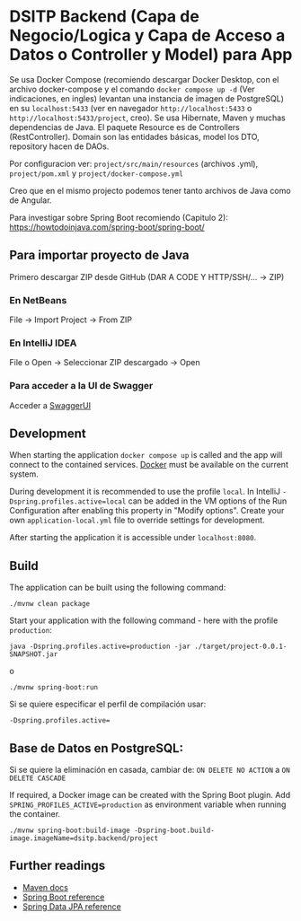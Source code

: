 # DSITP Backend (Capa de Negocio/Logica y Capa de Acceso a Datos o Controller y Model) para App
Se usa Docker Compose (recomiendo descargar Docker Desktop, con el archivo docker-compose y el comando ```docker compose up -d``` (Ver indicaciones, en ingles) levantan una instancia de imagen de PostgreSQL) en su ```localhost:5433``` (ver en navegador ```http://localhost:5433``` o ```http://localhost:5433/project```, creo). Se usa Hibernate, Maven y muchas dependencias de Java. 
El paquete Resource es de Controllers (RestController). Domain son las entidades básicas, model los DTO, repository hacen de DAOs.

Por configuracion ver: ```project/src/main/resources``` (archivos .yml), ```project/pom.xml``` y ```project/docker-compose.yml```

Creo que en el mismo projecto podemos tener tanto archivos de Java como de Angular. 

Para investigar sobre Spring Boot recomiendo (Capitulo 2): https://howtodoinjava.com/spring-boot/spring-boot/

## Para importar proyecto de Java
Primero descargar ZIP desde GitHub (DAR A CODE Y HTTP/SSH/... -> ZIP)
### En NetBeans
File -> Import Project -> From ZIP

### En IntelliJ IDEA
File o Open -> Seleccionar ZIP descargado -> Open

### Para acceder a la UI de Swagger
Acceder a [SwaggerUI](http://localhost:8080/swagger-ui/index.html)


## Development

When starting the application `docker compose up` is called and the app will connect to the contained services.
[Docker](https://www.docker.com/get-started/) must be available on the current system.

During development it is recommended to use the profile `local`. In IntelliJ `-Dspring.profiles.active=local` can be
added in the VM options of the Run Configuration after enabling this property in "Modify options". Create your own
`application-local.yml` file to override settings for development.


After starting the application it is accessible under `localhost:8080`.

## Build

The application can be built using the following command:

```
./mvnw clean package
```

Start your application with the following command - here with the profile `production`:

```
java -Dspring.profiles.active=production -jar ./target/project-0.0.1-SNAPSHOT.jar
```
o

```
./mvnw spring-boot:run
```

Si se quiere especificar el perfil de compilación usar:
```
-Dspring.profiles.active=
```

## Base de Datos en PostgreSQL:

Si se quiere la eliminación en casada, cambiar de:
```ON DELETE NO ACTION``` a ```ON DELETE CASCADE```


If required, a Docker image can be created with the Spring Boot plugin. Add `SPRING_PROFILES_ACTIVE=production` as
environment variable when running the container.

```
./mvnw spring-boot:build-image -Dspring-boot.build-image.imageName=dsitp.backend/project
```

## Further readings

* [Maven docs](https://maven.apache.org/guides/index.html)  
* [Spring Boot reference](https://docs.spring.io/spring-boot/docs/current/reference/htmlsingle/)  
* [Spring Data JPA reference](https://docs.spring.io/spring-data/jpa/reference/jpa.html)
